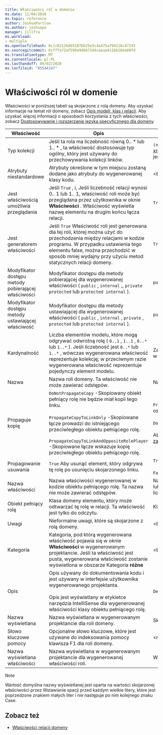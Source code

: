 ```yaml
---
title: Właściwości ról w domenie
ms.date: 11/04/2016
ms.topic: reference
author: JoshuaPartlow
ms.author: joshuapa
manager: jillfra
ms.workload:
- multiple
ms.openlocfilehash: 6c1c62126d65107bb25e3c4a475a794116c47193
ms.sourcegitcommit: 6cfffa72af599a9d667249caaaa411bb28ea69fd
ms.translationtype: MT
ms.contentlocale: pl-PL
ms.lasthandoff: 09/02/2020
ms.locfileid: "85544147"
---
```

# <a name="properties-of-domain-roles"></a>Właściwości ról w domenie
Właściwości w poniższej tabeli są skojarzone z rolą domeny. Aby uzyskać informacje na temat ról domeny, zobacz [Opis modeli, klas i relacji](../modeling/understanding-models-classes-and-relationships.md). Aby uzyskać więcej informacji o sposobach korzystania z tych właściwości, zobacz [Dostosowywanie i rozszerzanie języka specyficznego dla domeny](../modeling/customizing-and-extending-a-domain-specific-language.md).

|Właściwość|Opis|Domyślne|
|-|-|-|
|Typ kolekcji|Jeśli ta rola ma liczebność równą 0.. * lub 1.. \* , ta właściwość dostosowuje typ ogólny, który jest używany do przechowywania kolekcji linków.|`(none)` - <xref:Microsoft.VisualStudio.Modeling.LinkedElementCollection%601> jest używany|
|Atrybuty niestandardowe|Atrybuty określone w tym miejscu zostaną dodane jako atrybuty do wygenerowanej klasy kodu.|<brak\>|
|Jest właściwością umożliwia przeglądania|Jeśli `True` , i, Jeśli liczebność relacji wynosi 0.. 1 lub 1.. 1, właściwość roli może być przeglądana przez użytkownika w oknie **Właściwości** . Właściwość wyświetla nazwę elementu na drugim końcu łącza relacji.|`True`|
|Jest generatorem właściwości|Jeśli `True` Właściwość roli jest generowana dla tej roli, której można użyć do przechodzenia między relacjami w kodzie programu. W przypadku ustawienia tego elementu false, można przechodzić w sposób mniej wydajny przy użyciu metod statycznych relacji domeny.|`True`|
|Modyfikator dostępu metody pobierającej właściwości|Modyfikator dostępu dla metody pobierającej dla wygenerowanej właściwości ( `public` , `internal` ,, `private` `protected` lub `protected internal` ).|`public`|
|Modyfikator dostępu metody ustawiającej właściwość|Modyfikator dostępu dla metody ustawiającej dla wygenerowanej właściwości ( `public` , `internal` , `private` , `protected` lub `protected internal` ).|`public`|
|Kardynalność|Liczba elementów modelu, które mogą odgrywać odwrotną rolę ( `0..1` , `1..1` , `0..*` lub `1..*` ). Jeśli liczebność jest `0..*` lub `1..*` , wówczas wygenerowana właściwość reprezentuje kolekcję; w przeciwnym razie wygenerowana właściwość reprezentuje pojedynczy element modelu.|Zależy od typu relacji i tego, czy jest to rola źródłowa lub docelowa w relacji.|
|Nazwa|Nazwa roli domeny. Ta właściwość nie może zawierać odstępów.|Nazwa klasy domeny obiektu pełniącego rolę dla tej roli.|
|Propaguje kopię|`DoNotPropagateCopy` -Skopiowany obiekt pełniący rolę nie będzie miał kopii tego linku.<br /><br /> `PropagateCopyToLinkOnly` -Skopiowane łącze prowadzi do istniejącego przeciwległego obiektu pełniącego rolę.<br /><br /> `PropagateCopyToLinkAndOppositeRolePlayer` -Skopiowane łącze wskazuje kopię przeciwległego obiektu pełniącego rolę.|`PropagateCopyToLinkAndOppositeRolePlayer` dla ról źródłowych osadzania.<br /><br /> `DoNotPropagateCopy` w przypadku innych ról.<br /><br /> Aby uzyskać więcej informacji, zobacz [Dostosowywanie zachowania kopiowania](../modeling/customizing-copy-behavior.md)|
|Propagowanie usuwania|`True` Aby usunąć element, który odgrywa tę rolę po usunięciu skojarzonego linku.|`True` dla obiektu docelowego roli osadzania.<br /><br /> `False` w przypadku innych ról.|
|Nazwa właściwości|Nazwa właściwości wygenerowanej w kodzie obiektu pełniącego rolę. Ta nazwa nie może zawierać odstępów.|Nazwa przeciwległej roli, jeśli ta rola ma wartość zero-do-jednego lub liczebność jeden-do-jednego; w przeciwnym razie nazwa w liczbie mnogiej roli odwrotnej.|
|Obiekt pełniący rolę|Klasa domeny elementu, który może odtwarzać tę rolę w relacji. Ta właściwość jest tylko do odczytu.|Klasa domeny obiektu pełniącego rolę dla tej roli.|
|Uwagi|Nieformalne uwagi, które są skojarzone z rolą domeny.|<brak\>|
|Kategoria|Kategoria, pod którą wygenerowana właściwość pojawia się w oknie **Właściwości** w wygenerowanym projektancie. Jeśli ta właściwość jest pusta, wygenerowana właściwość zostanie wyświetlona w obszarze Kategoria **różne**|<brak\>|
|Opis|Opis używany do dokumentowania kodu i jest używany w interfejsie użytkownika wygenerowanego projektanta.<br /><br /> Opis jest wyświetlany w etykietce narzędzia IntelliSense dla wygenerowanej właściwości klasy obiektu pełniącego rolę.|`Description for`*pełna nazwa roli*|
|Nazwa wyświetlana|Nazwa wyświetlana w wygenerowanym projektancie dla roli domeny.|Skorygowana wartość właściwości Nazwa.|
|Słowo kluczowe pomocy|Opcjonalne słowo kluczowe, które jest używane do indeksowania pomocy klawisza F1 dla roli domeny.|\<none>|
|Nazwa wyświetlana właściwości|Nazwa wyświetlana w wygenerowanym projektancie dla wygenerowanej właściwości roli.|Wartość skorygowana właściwości Nazwa właściwości.|

> [!NOTE]
> Wartość domyślna nazwy wyświetlanej jest oparta na wartości skojarzonej właściwości przez Wstawianie spacji przed każdym wielkie litery, które jest poprzedzone znakiem małych liter i nie następuje po nim kolejnego znaku Case.

## <a name="see-also"></a>Zobacz też

- [Właściwości relacji domeny](../modeling/properties-of-domain-relationships.md)